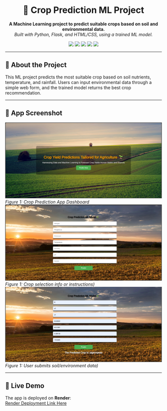 <h1 align="center">🌾 Crop Prediction ML Project</h1>

<p align="center">
  <b>A Machine Learning project to predict suitable crops based on soil and environmental data.</b><br/>
  <i>Built with Python, Flask, and HTML/CSS, using a trained ML model.</i>
</p>

<p align="center">
  <img src="https://img.shields.io/badge/status-Active-success?style=flat-square"/>
  <img src="https://img.shields.io/badge/language-Python-blue?style=flat-square"/>
  <img src="https://img.shields.io/badge/framework-Flask-orange?style=flat-square"/>
  <img src="https://img.shields.io/badge/frontend-HTML/CSS-lightgrey?style=flat-square"/>
  <img src="https://img.shields.io/badge/deployment-Render-green?style=flat-square"/>
</p>

---

## 📄 About the Project
This ML project predicts the most suitable crop based on soil nutrients, temperature, and rainfall. Users can input environmental data through a simple web form, and the trained model returns the best crop recommendation.

---

## 📸 App Screenshot

![Home Page](website_preview/index_page.png)
*Figure 1: Crop Prediction App Dashboard*
![Form Page](website_preview/form_page.png)
*Figure 1: Crop selection info or instructions)*
![Prediction](website_preview/prediction.png)
*Figure 1: User submits soil/environment data)*


---

## 🚀 Live Demo
The app is deployed on **Render**:  
[Render Deployment Link Here](https://python-ml-crop-prediction-5.onrender.com/)
